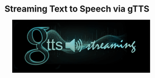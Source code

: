 # Streaming Text to Speech via gTTS
<p align = "center">
<img src = "images/cover.png" width = 90%>
</p>
